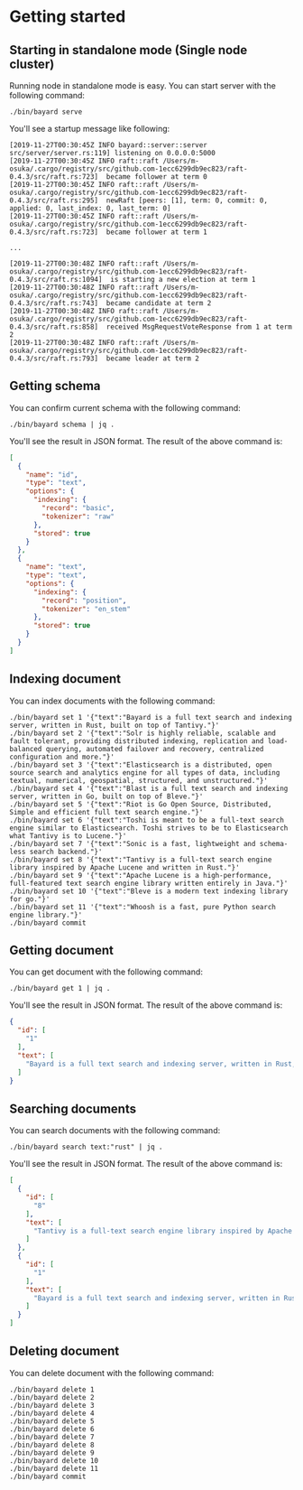 # Getting started

## Starting in standalone mode (Single node cluster)

Running node in standalone mode is easy. You can start server with the following command:

```shell script
./bin/bayard serve
```

You'll see a startup message like following:

```text
[2019-11-27T00:30:45Z INFO bayard::server::server src/server/server.rs:119] listening on 0.0.0.0:5000
[2019-11-27T00:30:45Z INFO raft::raft /Users/m-osuka/.cargo/registry/src/github.com-1ecc6299db9ec823/raft-0.4.3/src/raft.rs:723]  became follower at term 0
[2019-11-27T00:30:45Z INFO raft::raft /Users/m-osuka/.cargo/registry/src/github.com-1ecc6299db9ec823/raft-0.4.3/src/raft.rs:295]  newRaft [peers: [1], term: 0, commit: 0, applied: 0, last_index: 0, last_term: 0]
[2019-11-27T00:30:45Z INFO raft::raft /Users/m-osuka/.cargo/registry/src/github.com-1ecc6299db9ec823/raft-0.4.3/src/raft.rs:723]  became follower at term 1

...

[2019-11-27T00:30:48Z INFO raft::raft /Users/m-osuka/.cargo/registry/src/github.com-1ecc6299db9ec823/raft-0.4.3/src/raft.rs:1094]  is starting a new election at term 1
[2019-11-27T00:30:48Z INFO raft::raft /Users/m-osuka/.cargo/registry/src/github.com-1ecc6299db9ec823/raft-0.4.3/src/raft.rs:743]  became candidate at term 2
[2019-11-27T00:30:48Z INFO raft::raft /Users/m-osuka/.cargo/registry/src/github.com-1ecc6299db9ec823/raft-0.4.3/src/raft.rs:858]  received MsgRequestVoteResponse from 1 at term 2
[2019-11-27T00:30:48Z INFO raft::raft /Users/m-osuka/.cargo/registry/src/github.com-1ecc6299db9ec823/raft-0.4.3/src/raft.rs:793]  became leader at term 2
```

## Getting schema

You can confirm current schema with the following command:

```shell script
./bin/bayard schema | jq .
```

You'll see the result in JSON format. The result of the above command is:

```json
[
  {
    "name": "id",
    "type": "text",
    "options": {
      "indexing": {
        "record": "basic",
        "tokenizer": "raw"
      },
      "stored": true
    }
  },
  {
    "name": "text",
    "type": "text",
    "options": {
      "indexing": {
        "record": "position",
        "tokenizer": "en_stem"
      },
      "stored": true
    }
  }
]
```

## Indexing document

You can index documents with the following command:

```shell script
./bin/bayard set 1 '{"text":"Bayard is a full text search and indexing server, written in Rust, built on top of Tantivy."}'
./bin/bayard set 2 '{"text":"Solr is highly reliable, scalable and fault tolerant, providing distributed indexing, replication and load-balanced querying, automated failover and recovery, centralized configuration and more."}'
./bin/bayard set 3 '{"text":"Elasticsearch is a distributed, open source search and analytics engine for all types of data, including textual, numerical, geospatial, structured, and unstructured."}'
./bin/bayard set 4 '{"text":"Blast is a full text search and indexing server, written in Go, built on top of Bleve."}'
./bin/bayard set 5 '{"text":"Riot is Go Open Source, Distributed, Simple and efficient full text search engine."}'
./bin/bayard set 6 '{"text":"Toshi is meant to be a full-text search engine similar to Elasticsearch. Toshi strives to be to Elasticsearch what Tantivy is to Lucene."}'
./bin/bayard set 7 '{"text":"Sonic is a fast, lightweight and schema-less search backend."}'
./bin/bayard set 8 '{"text":"Tantivy is a full-text search engine library inspired by Apache Lucene and written in Rust."}'
./bin/bayard set 9 '{"text":"Apache Lucene is a high-performance, full-featured text search engine library written entirely in Java."}'
./bin/bayard set 10 '{"text":"Bleve is a modern text indexing library for go."}'
./bin/bayard set 11 '{"text":"Whoosh is a fast, pure Python search engine library."}'
./bin/bayard commit
```

## Getting document

You can get document with the following command:

```shell script
./bin/bayard get 1 | jq .
```

You'll see the result in JSON format. The result of the above command is:

```json
{
  "id": [
    "1"
  ],
  "text": [
    "Bayard is a full text search and indexing server, written in Rust, built on top of Tantivy."
  ]
}
```

## Searching documents

You can search documents with the following command:

```shell script
./bin/bayard search text:"rust" | jq .
```

You'll see the result in JSON format. The result of the above command is:

```json
[
  {
    "id": [
      "8"
    ],
    "text": [
      "Tantivy is a full-text search engine library inspired by Apache Lucene and written in Rust."
    ]
  },
  {
    "id": [
      "1"
    ],
    "text": [
      "Bayard is a full text search and indexing server, written in Rust, built on top of Tantivy."
    ]
  }
]
```

## Deleting document

You can delete document with the following command:

```shell script
./bin/bayard delete 1
./bin/bayard delete 2
./bin/bayard delete 3
./bin/bayard delete 4
./bin/bayard delete 5
./bin/bayard delete 6
./bin/bayard delete 7
./bin/bayard delete 8
./bin/bayard delete 9
./bin/bayard delete 10
./bin/bayard delete 11
./bin/bayard commit
```
